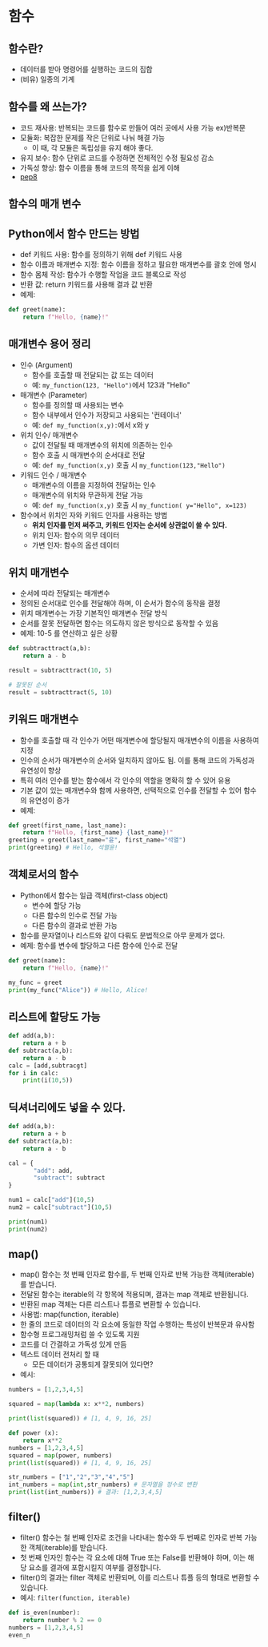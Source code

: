 # 함수


## 함수란?
- 데이터를 받아 명령어를 실행하는 코드의 집합
- (비유) 일종의 기계


## 함수를 왜 쓰는가?

- 코드 재사용: 반복되는 코드를 함수로 만들어 여러 곳에서 사용 가능 ex)반복문
- 모듈화: 복잡한 문제를 작은 단위로 나눠 해결 가능
	- 이 때, 각 모듈은 독립성을 유지 해야 좋다.
- 유지 보수: 함수 단위로 코드를 수정하면 전체적인 수정 필요성 감소
- 가독성 향상: 함수 이름을 통해 코드의 목적을 쉽게 이해
- [pep8](https://zerosheepmoo.github.io/pep8-in-korean/doc/introduction.html)


## 함수의 매개 변수



## Python에서 함수 만드는 방법
- def 키워드 사용: 함수를 정의하기 위해 def 키워드 사용
- 함수 이름과 매개변수 지정: 함수 이름을 정하고 필요한 매개변수를 괄호 안에 명시
- 함수 몸체 작성: 함수가 수행할 작업을 코드 블록으로 작성
- 반환 값: return 키워드를 사용해 결과 값 반환
- 예제:
```python
def greet(name):
	return f"Hello, {name}!"
```


## 매개변수 용어 정리
- 인수 (Argument)
	- 함수를 호출할 때 전달되는 값 또는 데이터
	- 예: ```my_function(123, "Hello")```에서 123과 "Hello"
- 매개변수 (Parameter)
	- 함수를 정의할 때 사용되는 변수
	- 함수 내부에서 인수가 저장되고 사용되는 '컨테이너'
	- 예: ```def my_function(x,y):```에서 x와 y
- 위치 인수/ 매개변수
	- 값이 전달될 때 매개변수의 위치에 의존하는 인수
	- 함수 호출 시 매개변수의 순서대로 전달
	- 예: ```def my_function(x,y)``` 호출 시 ```my_function(123,"Hello")```
- 키워드 인수 / 매개변수
	- 매개변수의 이름을 지정하여 전달하는 인수
	- 매개변수의 위치와 무관하게 전달 가능
	- 예: ```def my_function(x,y)``` 호출 시 ```my_function( y="Hello", x=123)```
- 함수에서 위치인 자와 키워드 인자를 사용하는 방법
	- **위치 인자를 먼저 써주고, 키워드 인자는 순서에 상관없이 쓸 수 있다.**
	- 위치 인자: 함수의 의무 데이터
	- 가변 인자: 함수의 옵션 데이터
## 위치 매개변수
- 순서에 따라 전달되는 매개변수
- 정의된 순서대로 인수를 전달해야 하며, 이 순서가 함수의 동작을 결정
- 위치 매개변수는 가장 기본적인 매개변수 전달 방식
- 순서를 잘못 전달하면 함수는 의도하지 않은 방식으로 동작할 수 있음
- 예제: 10-5 를 연산하고 싶은 상황
```python
def subtracttract(a,b):
	return a - b

result = subtracttract(10, 5)

# 잘못된 순서
result = subtracttract(5, 10)
```

## 키워드 매개변수
- 함수를 호출할 때 각 인수가 어떤 매개변수에 할당될지 매개변수의 이름을 사용하여 지정
- 인수의 순서가 매개변수의 순서와 일치하지 않아도 됨. 이를 통해 코드의 가독성과 유연성이 향상
- 특히 여러 인수를 받는 함수에서 각 인수의 역할을 명확히 할 수 있어 유용
- 기본 값이 있는 매개변수와 함께 사용하면, 선택적으로 인수를 전달할 수 있어 함수의 유연성이 증가
- 예제:
```python
def greet(first_name, last_name):
	return f"Hello, {first_name} {last_name}!"
greeting = greet(last_name="윤", first_name="석열")
print(greeting) # Hello, 석열윤!
```


## 객체로서의 함수
- Python에서 함수는 일급 객체(first-class object)
	- 변수에 할당 가능
	- 다른 함수의 인수로 전달 가능
	- 다른 함수의 결과로 반환 가능
- 함수를 문자열이나 리스트와 같이 다뤄도 문법적으로 아무 문제가 없다.
- 예제: 함수를 변수에 할당하고 다른 함수에 인수로 전달
```python
def greet(name):
	return f"Hello, {name}!"

my_func = greet
print(my_func("Alice")) # Hello, Alice!
```


## 리스트에 할당도 가능
```python
def add(a,b):
	return a + b
def subtract(a,b):
	return a - b
calc = [add,subtracgt]
for i in calc:
	print(i(10,5))
```

## 딕셔너리에도 넣을 수 있다.
```python
def add(a,b):
	return a + b
def subtract(a,b):
	return a - b

cal = {
	   "add": add,
	   "subtract": subtract
}

num1 = calc["add"](10,5)
num2 = calc["subtract"](10,5)

print(num1)
print(num2)
```


## map()
- map() 함수는 첫 번째 인자로 함수를, 두 번째 인자로 반복 가능한 객체(iterable)를 받습니다.
- 전달된 함수는 iterable의 각 항목에 적용되며, 결과는 map 객체로 반환됩니다.
- 반환된 map 객체는 다른 리스트나 튜플로 변환할 수 있습니다.
- 사용법: map(function, iterable)
- 한 줄의 코드로 데이터의 각 요소에 동일한 작업 수행하는 특성이 반복문과 유사함
- 함수형 프로그래밍처럼 쓸 수 있도록 지원
- 코드를 더 간결하고 가독성 있게 만듬
- 텍스트 데이터 전처리 할 때
	- 모든 데이터가 공통되게 잘못되어 있다면?
- 예시:
```python
numbers = [1,2,3,4,5]

squared = map(lambda x: x**2, numbers)

print(list(squared)) # [1, 4, 9, 16, 25]
```

```python
def power (x):
	return x**2
numbers = [1,2,3,4,5]
squared = map(power, numbers)
print(list(squared)) # [1, 4, 9, 16, 25]
```

```python
str_numbers = ["1","2","3","4","5"]
int_numbers = map(int,str_numbers) # 문자열을 정수로 변환
print(list(int_numbers)) # 결과: [1,2,3,4,5]
```



## filter()
- filter() 함수는 철 번째 인자로 조건을 나타내는 함수와 두 번째로 인자로 반복 가능한 객체(iterable)를 받습니다.
- 첫 번째 인자인 함수는 각 요소에 대해 True 또는 False를 반환해야 하며, 이는 해당 요소를 결과에 포함시킬지 여부를 결정합니다.
- filter()의 결과는 filter 객체로 반환되며, 이를 리스트나 튜플 등의 형태로 변환할 수 있습니다.
- 예시: ```filter(function, iterable)```
```python
def is_even(number):
	return number % 2 == 0
numbers = [1,2,3,4,5]
even_n
```